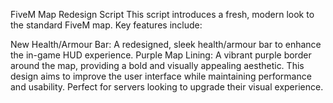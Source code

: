 FiveM Map Redesign Script
This script introduces a fresh, modern look to the standard FiveM map. Key features include:

New Health/Armour Bar: A redesigned, sleek health/armour bar to enhance the in-game HUD experience.
Purple Map Lining: A vibrant purple border around the map, providing a bold and visually appealing aesthetic.
This design aims to improve the user interface while maintaining performance and usability. Perfect for servers looking to upgrade their visual experience.
